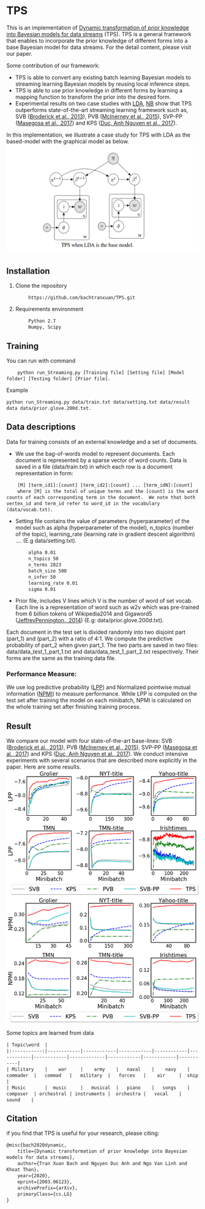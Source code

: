 

# TPS
This is an implementation of [Dynamic transformation of prior knowledge into Bayesian models for data streams](https://arxiv.org/abs/2003.06123) (TPS). TPS is a general framework that enables to incorporate the prior knowledge of different forms into a base Bayesian model for data streams. For the detail content, please visit our paper.

Some contribution of our framework:
*	TPS is able to convert any existing batch learning Bayesian models to streaming learning Bayesian models by reusing local inference steps.
*	TPS is able to use prior knowledge in different forms by learning a mapping function to transform the prior into the desired form.
*	Experimental results on two case studies with [LDA](http://www.jmlr.org/papers/volume3/blei03a/blei03a.pdf), [NB]() show that TPS outperforms state-of-the-art streaming learning framework such as, SVB ([Broderick et al., 2013](https://arxiv.org/pdf/1307.6769.pdf)), PVB ([McInerney et al.,  2015](https://arxiv.org/pdf/1507.05253.pdf)), SVP-PP ([Masegosa et al., 2017](http://proceedings.mlr.press/v70/masegosa17a/masegosa17a.pdf)) and KPS ([Duc, Anh Nguyen et al., 2017](https://link.springer.com/chapter/10.1007/978-3-319-57529-2_20)).

In this implementation, we illustrate a case study for TPS with LDA as the based-model with the graphical model as below.
![model](./figures/model.png)

## Installation
1. Clone the repository
```
		https://github.com/bachtranxuan/TPS.git
``` 
2. Requirements environment
```
		Python 2.7
		Numpy, Scipy
```
## Training
You can run with command
```
	python run_Streaming.py [Training file] [Setting file] [Model folder] [Testing folder] [Prior file].
```
Example
```
python run_Streaming.py data/train.txt data/setting.txt data/result data data/prior.glove.200d.txt.
```
## Data descriptions
Data for training consists of an external knowledge and a set of documents.
*	We use the bag-of-words model to represent documents. Each document is represented by a sparse vector of word counts. Data ís saved in a file (data/train.txt) in which each row is a document representation in form:
```
	[M] [term_id1]:[count] [term_id2]:[count] ... [term_idN]:[count]
	where [M] is the total of unique terms and the [count] is the word counts of each corresponding term in the document.  We note that both vertex_id and term_id refer to word_id in the vocabulary (data/vocab.txt).
```
*	Setting file contains the value of parameters (hyperparameter) of the model such as alpha (hyperparameter of the model), n_topics (number of the topic), learning_rate (learning rate in gradient descent algorithm) .... (E.g data/setting.txt). 
```
		alpha 0.01
		n_topics 50
		n_terms 2823
		batch_size 500
		n_infer 50
		learning_rate 0.01
		sigma 0.01
```
*	Prior file, includes V lines which V is the number of word of set vocab. Each line is a representation of word such as w2v which was pre-trained from 6 billion tokens of Wikipedia2014 and Gigaword5 ([JeffreyPennington., 2014](https://nlp.stanford.edu/projects/glove/)) (E.g: data/prior.glove.200d.txt).

Each document in the test set is divided randomly into two disjoint part (part_1) and (part_2) with a ratio of 4:1. We compute the predictive probability of part_2 when given part_1. The two parts are saved in two files: data/data_test_1_part_1.txt and data/data_test_1_part_2.txt respectively.  Their forms are the same as the training data file.

### Performance Measure:
We use log predictive probability ([LPP](http://jmlr.org/papers/v14/hoffman13a.html))  and Normalized pointwise mutual information ([NPMI](https://www.aclweb.org/anthology/E14-1056/)) to measure performance. While LPP is computed on the test set after training the model on each minibatch, NPMI is calculated on the whole training set after finishing training process. 

## Result
We compare our model with four state-of-the-art base-lines:
SVB ([Broderick et al., 2013](https://arxiv.org/pdf/1307.6769.pdf)), PVB ([McInerney et al.,  2015](https://arxiv.org/pdf/1507.05253.pdf)), SVP-PP ([Masegosa et al., 2017](http://proceedings.mlr.press/v70/masegosa17a/masegosa17a.pdf)) and KPS ([Duc, Anh Nguyen et al., 2017](https://link.springer.com/chapter/10.1007/978-3-319-57529-2_20)). We conduct intensive experiments with several scenarios that are described more explicitly in the paper. Here are some results.
![Log predictive probability](./figures/perplexities.png)
![Normalized pointwise mutual information](./figures/npmi.png)

Some topics are learned from data
```
| Topic\word  |   
|:-----------:|------------|------------|------------|------------|------------|------------|-------------|------------|------------|-----------|
| Military    |    war     |    army    |   naval    |    navy    |  commader  |   commad   |   military  |   forces   |    air     |  ship     |
| Music       |  music     |   musical  |   piano    |   songs    |  composer  | orchestral | instruments |  orchestra |   vocal    |  sound    |
``` 
## Citation
if you find that TPS is useful for your research, please citing:
```
@misc{bach2020dynamic,
    title={Dynamic transformation of prior knowledge into Bayesian models for data streams},
    author={Tran Xuan Bach and Nguyen Duc Anh and Ngo Van Linh and Khoat Than},
    year={2020},
    eprint={2003.06123},
    archivePrefix={arXiv},
    primaryClass={cs.LG}
}
```

